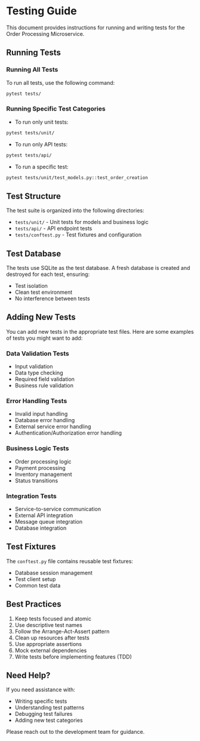 # Testing Guide

This document provides instructions for running and writing tests for the Order Processing Microservice.

## Running Tests

### Running All Tests
To run all tests, use the following command:
```bash
pytest tests/
```

### Running Specific Test Categories
- To run only unit tests:
```bash
pytest tests/unit/
```

- To run only API tests:
```bash
pytest tests/api/
```

- To run a specific test:
```bash
pytest tests/unit/test_models.py::test_order_creation
```

## Test Structure

The test suite is organized into the following directories:
- `tests/unit/` - Unit tests for models and business logic
- `tests/api/` - API endpoint tests
- `tests/conftest.py` - Test fixtures and configuration

## Test Database

The tests use SQLite as the test database. A fresh database is created and destroyed for each test, ensuring:
- Test isolation
- Clean test environment
- No interference between tests

## Adding New Tests

You can add new tests in the appropriate test files. Here are some examples of tests you might want to add:

### Data Validation Tests
- Input validation
- Data type checking
- Required field validation
- Business rule validation

### Error Handling Tests
- Invalid input handling
- Database error handling
- External service error handling
- Authentication/Authorization error handling

### Business Logic Tests
- Order processing logic
- Payment processing
- Inventory management
- Status transitions

### Integration Tests
- Service-to-service communication
- External API integration
- Message queue integration
- Database integration

## Test Fixtures

The `conftest.py` file contains reusable test fixtures:
- Database session management
- Test client setup
- Common test data

## Best Practices

1. Keep tests focused and atomic
2. Use descriptive test names
3. Follow the Arrange-Act-Assert pattern
4. Clean up resources after tests
5. Use appropriate assertions
6. Mock external dependencies
7. Write tests before implementing features (TDD)

## Need Help?

If you need assistance with:
- Writing specific tests
- Understanding test patterns
- Debugging test failures
- Adding new test categories

Please reach out to the development team for guidance. 
